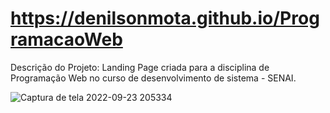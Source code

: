 # https://denilsonmota.github.io/ProgramacaoWeb

Descrição do Projeto:
Landing Page criada para a disciplina de Programação Web no curso de desenvolvimento de sistema - SENAI.

![Captura de tela 2022-09-23 205334](https://user-images.githubusercontent.com/83122574/201483214-ec4a7930-21b9-490b-87c9-beefdf10ec93.jpg)
